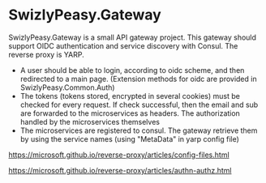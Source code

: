 # SwizlyPeasy.Gateway
SwizlyPeasy.Gateway is a small API gateway project. This gateway should support OIDC authentication and service discovery with Consul. The reverse proxy is YARP.

- A user should be able to login, according to oidc scheme, and then redirected to a main page. (Extension methods for oidc are provided in SwizlyPeasy.Common.Auth)
- The tokens (tokens stored, encrypted in several cookies) must be checked for every request. If check successful, then the email and sub are forwarded to the microservices as headers. The authorization handled by the microservices themselves
- The microservices are registered to consul. The gateway retrieve them by using the service names (using "MetaData" in yarp config file)
  
https://microsoft.github.io/reverse-proxy/articles/config-files.html

https://microsoft.github.io/reverse-proxy/articles/authn-authz.html
